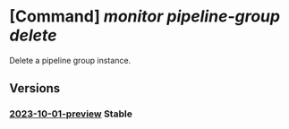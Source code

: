 # [Command] _monitor pipeline-group delete_

Delete a pipeline group instance.

## Versions

### [2023-10-01-preview](/Resources/mgmt-plane/L3N1YnNjcmlwdGlvbnMve30vcmVzb3VyY2Vncm91cHMve30vcHJvdmlkZXJzL21pY3Jvc29mdC5tb25pdG9yL3BpcGVsaW5lZ3JvdXBzL3t9/2023-10-01-preview.xml) **Stable**

<!-- mgmt-plane /subscriptions/{}/resourcegroups/{}/providers/microsoft.monitor/pipelinegroups/{} 2023-10-01-preview -->
